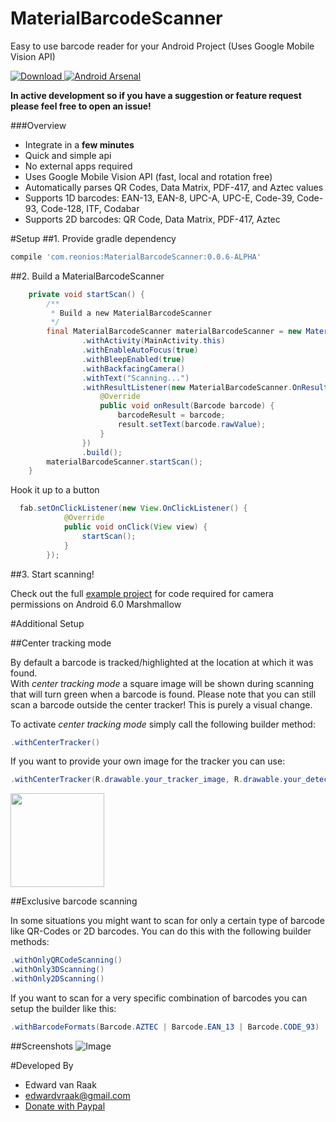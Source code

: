 # MaterialBarcodeScanner
Easy to use barcode reader for your Android Project (Uses Google Mobile Vision API)

[ ![Download](https://api.bintray.com/packages/edwardvraak/maven/MaterialBarcodeScanner/images/download.svg) ](https://bintray.com/edwardvraak/maven/MaterialBarcodeScanner/_latestVersion)
[![Android Arsenal](https://img.shields.io/badge/Android%20Arsenal-MaterialBarcodeScanner-brightgreen.svg?style=flat)](http://android-arsenal.com/details/1/3439)



**In active development so if you have a suggestion or feature request please feel free to open an issue!**

###Overview
- Integrate in a **few minutes**
- Quick and simple api
- No external apps required
- Uses Google Mobile Vision API (fast, local and rotation free)
- Automatically parses QR Codes, Data Matrix, PDF-417, and Aztec values
- Supports 1D barcodes: EAN-13, EAN-8, UPC-A, UPC-E, Code-39, Code-93, Code-128, ITF, Codabar
- Supports 2D barcodes: QR Code, Data Matrix, PDF-417, Aztec

#Setup
##1. Provide gradle dependency

```gradle
compile 'com.reonios:MaterialBarcodeScanner:0.0.6-ALPHA'
```

##2. Build a MaterialBarcodeScanner

```java
    private void startScan() {
        /**
         * Build a new MaterialBarcodeScanner
         */
        final MaterialBarcodeScanner materialBarcodeScanner = new MaterialBarcodeScannerBuilder()
                .withActivity(MainActivity.this)
                .withEnableAutoFocus(true)
                .withBleepEnabled(true)
                .withBackfacingCamera()
                .withText("Scanning...")
                .withResultListener(new MaterialBarcodeScanner.OnResultListener() {
                    @Override
                    public void onResult(Barcode barcode) {
                        barcodeResult = barcode;
                        result.setText(barcode.rawValue);
                    }
                })
                .build();
        materialBarcodeScanner.startScan();
    }

 ```
 
 Hook it up to a button
 
```java
  fab.setOnClickListener(new View.OnClickListener() {
            @Override
            public void onClick(View view) {
                startScan();
            }
        });
 ```
 
##3. Start scanning!

Check out the full [example project](https://github.com/reonios/MaterialBarcodeScanner/blob/master/app/src/main/java/com/reonios/materialbarcodescannerexample/MainActivity.java) for code required for camera permissions on Android 6.0 Marshmallow

#Additional Setup

##Center tracking mode

By default a barcode is tracked/highlighted at the location at which it was found.  
With <i>center tracking mode</i> a square image will be shown during scanning that will turn green when a barcode is found.
Please note that you can still scan a barcode outside the center tracker! This is purely a visual change.

To activate <i>center tracking mode</i> simply call the following builder method:
```java
.withCenterTracker()
```
If you want to provide your own image for the tracker you can use:
```java
.withCenterTracker(R.drawable.your_tracker_image, R.drawable.your_detected_state_tracker_image):
```
<img src="https://raw.githubusercontent.com/reonios/MaterialBarcodeScanner/master/DEV/screens/center_tracker_screenshot.png" width="150">

##Exclusive barcode scanning

In some situations you might want to scan for only a certain type of barcode like QR-Codes or 2D barcodes. You can do this with the following builder methods:

```java
.withOnlyQRCodeScanning()
.withOnly3DScanning()
.withOnly2DScanning()
```

If you want to scan for a very specific combination of barcodes you can setup the builder like this:		
```java		
.withBarcodeFormats(Barcode.AZTEC | Barcode.EAN_13 | Barcode.CODE_93)		
```

##Screenshots
![Image](https://raw.githubusercontent.com/reonios/MaterialBarcodeScanner/master/DEV/screens/screenshot1.png)

#Developed By

* Edward van Raak
 * edwardvraak@gmail.com
 * [Donate with Paypal](https://www.paypal.me/reonios)

